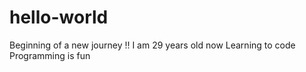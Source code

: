 # hello-world
Beginning of a new journey !!
I am 29 years old now
Learning to code
Programming is fun 
